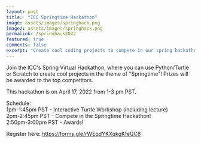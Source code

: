 ```yaml
---
layout: post
title:  "ICC Springtime Hackathon"
image: assets/images/springhack.png
image2: assets/images/springhack.png
permalink: /springhack2022
featured: true
comments: false
excerpt: "Create cool coding projects to compete in our spring hackathon!"
---
```


Join the ICC's Spring Virtual Hackathon, where you can use Python/Turtle or Scratch to create cool projects in the theme of "Springtime"! Prizes will be awarded to the top competitors. 
  
This hackathon is on April 17, 2022 from 1-3 pm PST.  
  
Schedule:  
1pm-1:45pm PST - Interactive Turtle Workshop (including lecture)   
2pm-2:45pm PST - Compete in the Springtime Hackathon!  
2:50pm-3:00pm PST - Awards!  
  
Register here: https://forms.gle/rWEqdYKXqkgKfeGC8
